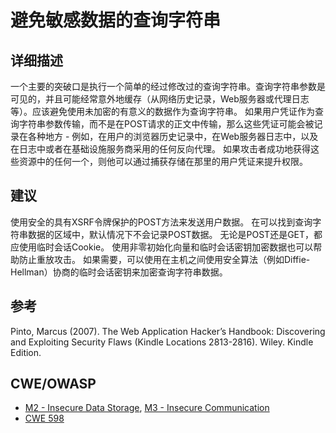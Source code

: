 # 避免敏感数据的查询字符串

## 详细描述

一个主要的突破口是执行一个简单的经过修改过的查询字符串。查询字符串参数是可见的，并且可能经常意外地缓存（从网络历史记录，Web服务器或代理日志等）。应该避免使用未加密的有意义的数据作为查询字符串。 如果用户凭证作为查询字符串参数传输，而不是在POST请求的正文中传输，那么这些凭证可能会被记录在各种地方 - 例如，在用户的浏览器历史记录中，在Web服务器日志中，以及在日志中或者在基础设施服务商采用的任何反向代理。 如果攻击者成功地获得这些资源中的任何一个，则他可以通过捕获存储在那里的用户凭证来提升权限。

## 建议

使用安全的具有XSRF令牌保护的POST方法来发送用户数据。 在可以找到查询字符串数据的区域中，默认情况下不会记录POST数据。 无论是POST还是GET，都应使用临时会话Cookie。 使用非零初始化向量和临时会话密钥加密数据也可以帮助防止重放攻击。 如果需要，可以使用在主机之间使用安全算法（例如Diffie-Hellman）协商的临时会话密钥来加密查询字符串数据。

## 参考

Pinto, Marcus (2007). The Web Application Hacker’s Handbook: Discovering and Exploiting Security Flaws (Kindle Locations 2813-2816). Wiley. Kindle Edition.

## CWE/OWASP

 * [M2 - Insecure Data Storage](https://www.owasp.org/index.php/Mobile_Top_10_2016-M2-Insecure_Data_Storage), [M3 - Insecure Communication](https://www.owasp.org/index.php/Mobile_Top_10_2016-M2-Insecure_Data_Storage)
 * [CWE 598](http://cwe.mitre.org/data/definitions/316.html)
